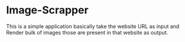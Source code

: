 # Image-Scrapper
This is a simple application basically take the website URL as input and Render bulk of images those are present in that website as output.
